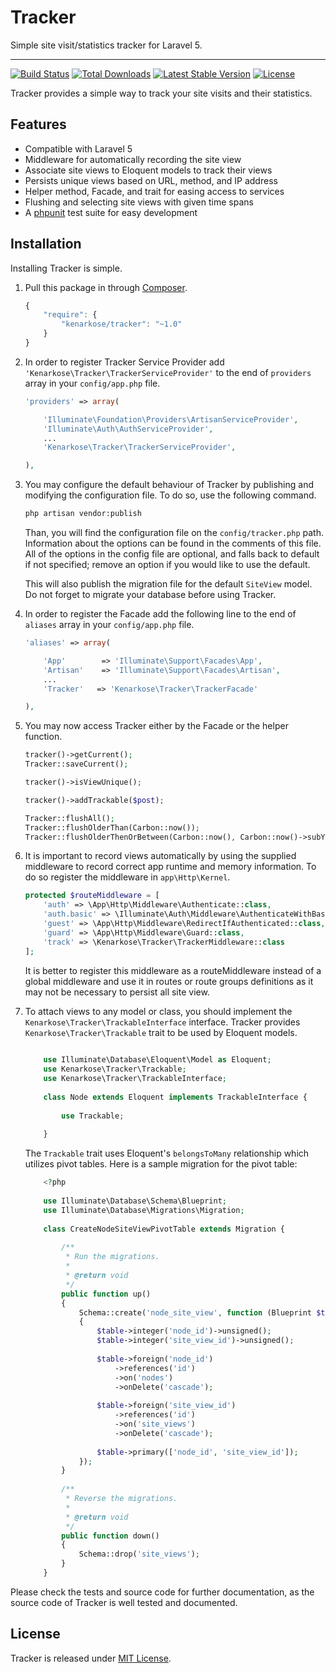 # Tracker
Simple site visit/statistics tracker for Laravel 5.

---
[![Build Status](https://travis-ci.org/kenarkose/Tracker.svg?branch=master)](https://travis-ci.org/kenarkose/Tracker)
[![Total Downloads](https://poser.pugx.org/kenarkose/Tracker/downloads)](https://packagist.org/packages/kenarkose/Tracker)
[![Latest Stable Version](https://poser.pugx.org/kenarkose/Tracker/version)](https://packagist.org/packages/kenarkose/Tracker)
[![License](https://poser.pugx.org/kenarkose/Tracker/license)](https://packagist.org/packages/kenarkose/Tracker)

Tracker provides a simple way to track your site visits and their statistics.

## Features
- Compatible with Laravel 5
- Middleware for automatically recording the site view
- Associate site views to Eloquent models to track their views
- Persists unique views based on URL, method, and IP address
- Helper method, Facade, and trait for easing access to services
- Flushing and selecting site views with given time spans
- A [phpunit](http://www.phpunit.de) test suite for easy development

## Installation
Installing Tracker is simple.

1. Pull this package in through [Composer](https://getcomposer.org).

    ```js
    {
        "require": {
            "kenarkose/tracker": "~1.0"
        }
    }
    ```

2. In order to register Tracker Service Provider add `'Kenarkose\Tracker\TrackerServiceProvider'` to the end of `providers` array in your `config/app.php` file.
    ```php
    'providers' => array(
    
        'Illuminate\Foundation\Providers\ArtisanServiceProvider',
        'Illuminate\Auth\AuthServiceProvider',
        ...
        'Kenarkose\Tracker\TrackerServiceProvider',
    
    ),
    ```

3. You may configure the default behaviour of Tracker by publishing and modifying the configuration file. To do so, use the following command.
    ```bash
    php artisan vendor:publish
    ```
    Than, you will find the configuration file on the `config/tracker.php` path. Information about the options can be found in the comments of this file. All of the options in the config file are optional, and falls back to default if not specified; remove an option if you would like to use the default.
    
    This will also publish the migration file for the default `SiteView` model. Do not forget to migrate your database before using Tracker.

4. In order to register the Facade add the following line to the end of `aliases` array in your `config/app.php` file.
   ```php
   'aliases' => array(
   
       'App'        => 'Illuminate\Support\Facades\App',
       'Artisan'    => 'Illuminate\Support\Facades\Artisan',
       ...
       'Tracker'   => 'Kenarkose\Tracker\TrackerFacade'
   
   ),
   ```

5. You may now access Tracker either by the Facade or the helper function.
    ```php
    tracker()->getCurrent();
    Tracker::saveCurrent();
    
    tracker()->isViewUnique();
    
    tracker()->addTrackable($post);
    
    Tracker::flushAll();
    Tracker::flushOlderThan(Carbon::now());
    Tracker::flushOlderThenOrBetween(Carbon::now(), Carbon::now()->subYear());
    ```

6. It is important to record views automatically by using the supplied middleware to record correct app runtime and memory information. To do so register the middleware in `app\Http\Kernel`.
    ```php
    protected $routeMiddleware = [
        'auth' => \App\Http\Middleware\Authenticate::class,
        'auth.basic' => \Illuminate\Auth\Middleware\AuthenticateWithBasicAuth::class,
        'guest' => \App\Http\Middleware\RedirectIfAuthenticated::class,
        'guard' => \App\Http\Middleware\Guard::class,
        'track' => \Kenarkose\Tracker\TrackerMiddleware::class
    ];
    ```
    It is better to register this middleware as a routeMiddleware instead of a global middleware and use it in routes or route groups definitions as it may not be necessary to persist all site view.
    
7. To attach views to any model or class, you should implement the `Kenarkose\Tracker\TrackableInterface` interface. Tracker provides `Kenarkose\Tracker\Trackable` trait to be used by Eloquent models.
    ```php
        
        use Illuminate\Database\Eloquent\Model as Eloquent;
        use Kenarkose\Tracker\Trackable;
        use Kenarkose\Tracker\TrackableInterface;
        
        class Node extends Eloquent implements TrackableInterface {
            
            use Trackable;
            
        }
    ```
    
    The `Trackable` trait uses Eloquent's `belongsToMany` relationship which utilizes pivot tables. Here is a sample migration for the pivot table:
    ```php
        <?php
        
        use Illuminate\Database\Schema\Blueprint;
        use Illuminate\Database\Migrations\Migration;
        
        class CreateNodeSiteViewPivotTable extends Migration {
        
            /**
             * Run the migrations.
             *
             * @return void
             */
            public function up()
            {
                Schema::create('node_site_view', function (Blueprint $table)
                {
                    $table->integer('node_id')->unsigned();
                    $table->integer('site_view_id')->unsigned();
        
                    $table->foreign('node_id')
                        ->references('id')
                        ->on('nodes')
                        ->onDelete('cascade');
        
                    $table->foreign('site_view_id')
                        ->references('id')
                        ->on('site_views')
                        ->onDelete('cascade');
        
                    $table->primary(['node_id', 'site_view_id']);
                });
            }
        
            /**
             * Reverse the migrations.
             *
             * @return void
             */
            public function down()
            {
                Schema::drop('site_views');
            }
        }

    ```

Please check the tests and source code for further documentation, as the source code of Tracker is well tested and documented.

## License
Tracker is released under [MIT License](https://github.com/kenarkose/Tracker/blob/master/LICENSE).